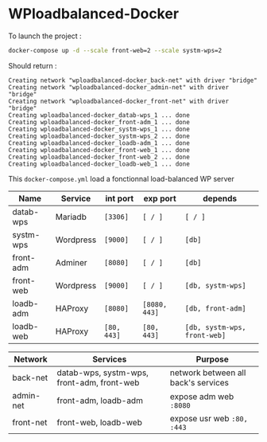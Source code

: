 # WPloadbalanced-Docker
To launch the project :
```bash
docker-compose up -d --scale front-web=2 --scale systm-wps=2 
```

Should return :
```bassh
Creating network "wploadbalanced-docker_back-net" with driver "bridge"
Creating network "wploadbalanced-docker_admin-net" with driver "bridge"
Creating network "wploadbalanced-docker_front-net" with driver "bridge"
Creating wploadbalanced-docker_datab-wps_1 ... done
Creating wploadbalanced-docker_front-adm_1 ... done
Creating wploadbalanced-docker_systm-wps_1 ... done
Creating wploadbalanced-docker_systm-wps_2 ... done
Creating wploadbalanced-docker_loadb-adm_1 ... done
Creating wploadbalanced-docker_front-web_1 ... done
Creating wploadbalanced-docker_front-web_2 ... done
Creating wploadbalanced-docker_loadb-web_1 ... done
```

This `docker-compose.yml` load a fonctionnal load-balanced WP server

Name |Service | int port | exp port | depends |
-|-|-|-|-|
datab-wps | Mariadb | `[3306]` | `[ / ]` | `[ / ]`|
systm-wps | Wordpress | `[9000]` | `[ / ]` | `[db]` |
front-adm | Adminer | `[8080]` | `[ / ]` | `[db]`|
front-web | Wordpress | `[9000]` | `[ / ]` | `[db, systm-wps]` |
loadb-adm | HAProxy | `[8080]` | `[8080, 443]` | `[db, front-adm]` |
loadb-web | HAProxy | `[80, 443]` | `[80, 443]` | `[db, systm-wps, front-web]` |

Network | Services | Purpose |
-|-|-|
back-net | datab-wps, systm-wps, front-adm, front-web | network between all back's services |
admin-net | front-adm, loadb-adm | expose adm web `:8080` |
front-net | front-web, loadb-web | expose usr web `:80, :443` |
